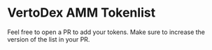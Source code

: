 # VertoDex AMM Tokenlist

Feel free to open a PR to add your tokens. Make sure to increase the version of the list in your PR.
